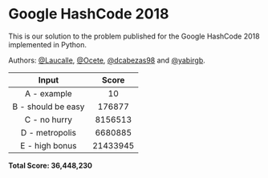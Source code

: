 # Google HashCode 2018

This is our solution to the problem published for the Google
HashCode 2018 implemented in Python.

Authors: [@Laucalle](https://github.com/Laucalle), [@Ocete](https://github.com/Ocete), [@dcabezas98](https://github.com/dcabezas98) and [@yabirgb](https://github.com/yabirgb).


Input | Score |
:---: | :---: |
A - example | 10 |
B - should be easy | 176877 |
C - no hurry | 8156513 |
D - metropolis | 6680885 |
E - high bonus | 21433945 |

**Total Score: 36,448,230**
